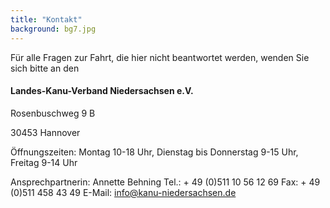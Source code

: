 ```yaml
---
title: "Kontakt"
background: bg7.jpg
---
```


Für alle Fragen zur Fahrt, die hier nicht beantwortet werden, wenden Sie sich bitte an den 

#### Landes-Kanu-Verband Niedersachsen e.V.
Rosenbuschweg 9 B

30453 Hannover



Öffnungszeiten:
Montag 10-18 Uhr, Dienstag bis Donnerstag 9-15 Uhr, Freitag 9-14 Uhr

 

Ansprechpartnerin:
Annette Behning
Tel.: + 49 (0)511 10 56 12 69
Fax: + 49 (0)511 458 43 49
E-Mail: info@kanu-niedersachsen.de

 
